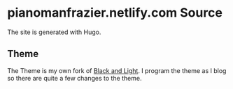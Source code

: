 # pianomanfrazier.netlify.com Source

The site is generated with Hugo.

## Theme

The Theme is my own fork of [Black and Light](https://github.com/pianomanfrazier/hugo-black-and-light-theme). I program the theme as I blog so there are quite a few changes to the theme.
